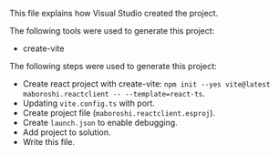 This file explains how Visual Studio created the project.

The following tools were used to generate this project:
- create-vite

The following steps were used to generate this project:
- Create react project with create-vite: `npm init --yes vite@latest maboroshi.reactclient -- --template=react-ts`.
- Updating `vite.config.ts` with port.
- Create project file (`maboroshi.reactclient.esproj`).
- Create `launch.json` to enable debugging.
- Add project to solution.
- Write this file.
